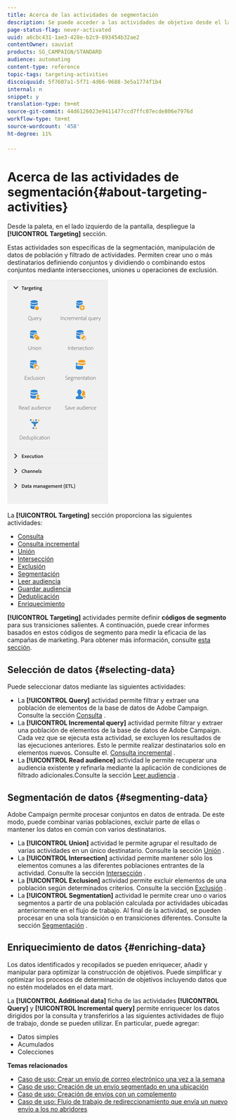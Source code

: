 ```yaml
---
title: Acerca de las actividades de segmentación
description: Se puede acceder a las actividades de objetivo desde el lado izquierdo de la pantalla.
page-status-flag: never-activated
uuid: a6cbc431-1ae3-428e-b2c9-893454b32ae2
contentOwner: sauviat
products: SG_CAMPAIGN/STANDARD
audience: automating
content-type: reference
topic-tags: targeting-activities
discoiquuid: 5f7607a1-5f71-4d66-9688-3e5a1774f1b4
internal: n
snippet: y
translation-type: tm+mt
source-git-commit: 44d6126023e9411477ccd7ffc07ecde806e7976d
workflow-type: tm+mt
source-wordcount: '458'
ht-degree: 11%

---
```



# Acerca de las actividades de segmentación{#about-targeting-activities}

Desde la paleta, en el lado izquierdo de la pantalla, despliegue la **[!UICONTROL Targeting]** sección.

Estas actividades son específicas de la segmentación, manipulación de datos de población y filtrado de actividades. Permiten crear uno o más destinatarios definiendo conjuntos y dividiendo o combinando estos conjuntos mediante intersecciones, uniones u operaciones de exclusión.

![](assets/wkf_targeting_activities.png)

La **[!UICONTROL Targeting]** sección proporciona las siguientes actividades:

* [Consulta](../../automating/using/query.md)
* [Consulta incremental](../../automating/using/incremental-query.md)
* [Unión](../../automating/using/union.md)
* [Intersección](../../automating/using/intersection.md)
* [Exclusión](../../automating/using/exclusion.md)
* [Segmentación](../../automating/using/segmentation.md)
* [Leer audiencia](../../automating/using/read-audience.md)
* [Guardar audiencia](../../automating/using/save-audience.md)
* [Deduplicación](../../automating/using/deduplication.md)
* [Enriquecimiento](../../automating/using/enrichment.md)

**[!UICONTROL Targeting]** actividades permite definir **códigos de segmento** para sus transiciones salientes. A continuación, puede crear informes basados en estos códigos de segmento para medir la eficacia de las campañas de marketing. Para obtener más información, consulte [esta sección](../../reporting/using/creating-a-report-workflow-segment.md).

## Selección de datos {#selecting-data}

Puede seleccionar datos mediante las siguientes actividades:

* La **[!UICONTROL Query]** actividad permite filtrar y extraer una población de elementos de la base de datos de Adobe Campaign. Consulte la sección [Consulta](../../automating/using/query.md) .
* La **[!UICONTROL Incremental query]** actividad permite filtrar y extraer una población de elementos de la base de datos de Adobe Campaign. Cada vez que se ejecuta esta actividad, se excluyen los resultados de las ejecuciones anteriores. Esto le permite realizar destinatarios solo en elementos nuevos. Consulte el. [Consulta incremental](../../automating/using/incremental-query.md) .
* La **[!UICONTROL Read audience]** actividad le permite recuperar una audiencia existente y refinarla mediante la aplicación de condiciones de filtrado adicionales.Consulte la sección [Leer audiencia](../../automating/using/read-audience.md) .

## Segmentación de datos {#segmenting-data}

Adobe Campaign permite procesar conjuntos en datos de entrada. De este modo, puede combinar varias poblaciones, excluir parte de ellas o mantener los datos en común con varios destinatarios.

* La **[!UICONTROL Union]** actividad le permite agrupar el resultado de varias actividades en un único destinatario. Consulte la sección [Unión](../../automating/using/union.md) .
* La **[!UICONTROL Intersection]** actividad permite mantener sólo los elementos comunes a las diferentes poblaciones entrantes de la actividad. Consulte la sección [Intersección](../../automating/using/intersection.md) .
* La **[!UICONTROL Exclusion]** actividad permite excluir elementos de una población según determinados criterios. Consulte la sección [Exclusión](../../automating/using/exclusion.md) .
* La **[!UICONTROL Segmentation]** actividad le permite crear uno o varios segmentos a partir de una población calculada por actividades ubicadas anteriormente en el flujo de trabajo. Al final de la actividad, se pueden procesar en una sola transición o en transiciones diferentes. Consulte la sección [Segmentación](../../automating/using/segmentation.md) .

## Enriquecimiento de datos {#enriching-data}

Los datos identificados y recopilados se pueden enriquecer, añadir y manipular para optimizar la construcción de objetivos. Puede simplificar y optimizar los procesos de determinación de objetivos incluyendo datos que no estén modelados en el data mart.

La **[!UICONTROL Additional data]** ficha de las actividades **[!UICONTROL Query]** y **[!UICONTROL Incremental query]** permite enriquecer los datos dirigidos por la consulta y transferirlos a las siguientes actividades de flujo de trabajo, donde se pueden utilizar. En particular, puede agregar:

* Datos simples
* Acumulados
* Colecciones

**Temas relacionados**

* [Caso de uso: Crear un envío de correo electrónico una vez a la semana](../../automating/using/workflow-weekly-offer.md)
* [Caso de uso: Creación de un envío segmentado en una ubicación](../../automating/using/workflow-segmentation-location.md)
* [Caso de uso: Creación de envíos con un complemento](../../automating/using/workflow-created-query-with-complement.md)
* [Caso de uso: Flujo de trabajo de redireccionamiento que envía un nuevo envío a los no abridores](../../automating/using/workflow-cross-channel-retargeting.md)
